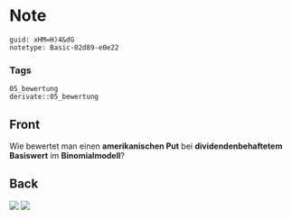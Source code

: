 # Note
```
guid: xHM=H)4&dG
notetype: Basic-02d89-e0e22
```

### Tags
```
05_bewertung
derivate::05_bewertung
```

## Front
Wie bewertet man einen <b>amerikanischen Put</b> bei <b>dividendenbehaftetem Basiswert</b> im <b>Binomialmodell</b>?

## Back
<img src="paste-a6be8b1df7a60925a1e91a367455b2dd0207b3e8.jpg">
<img src="paste-ce4959e00814093eb123314c4d761961a772ea2a.jpg">
